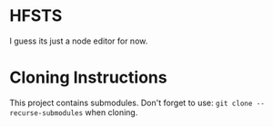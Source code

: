 # HFSTS

I guess its just a node editor for now.

# Cloning Instructions

This project contains submodules. Don't forget to use: ```git clone --recurse-submodules``` when cloning.
